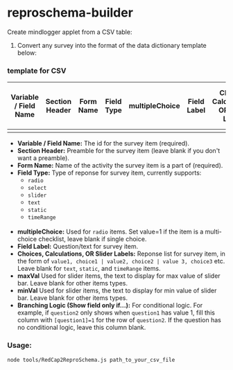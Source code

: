 # reproschema-builder

Create mindlogger applet from a CSV table:

1. Convert any survey into the format of the data dictionary template below:


### template for CSV 

Variable / Field Name |	Section Header | Form Name  |	Field Type  |	multipleChoice	| Field Label |	Choices, Calculations, OR Slider Labels | minVal |  maxVal |	Branching Logic (Show field only if...) |
|------------| ------------| ------------| ------------| ------------| ------------| ------------| ------------| ------------| ------------| 
|          |            |        |            |               |              |              |          |           |        |     

+ **Variable / Field Name:** The id for the survey item (required). <br/>
+ **Section Header:** Preamble for the survey item (leave blank if you don't want a preamble). <br/>
+ **Form Name:** Name of the activity the survey item is a part of (required). <br/>
+ **Field Type:** Type of reponse for survey item, currently supports: 
  + `radio`
  + `select`
  + `slider`
  + `text`
  + `static`
  + `timeRange`
  <br/>
+ **multipleChoice:** Used for `radio` items. Set value=1 if the item is a multi-choice checklist, leave blank if single choice. <br/>
+ **Field Label:** Question/text for survey item. <br/>
+ **Choices, Calculations, OR Slider Labels:** Reponse list for survey item, in the form of `value1, choice1 | value2, choice2 | value 3, choice3` etc. Leave blank for `text`, `static`, and `timeRange` items. <br/>
+ **maxVal** Used for slider items, the text to display for max value of slider bar. Leave blank for other items types. <br/>
+ **minVal** Used for slider items, the text to display for min value of slider bar. Leave blank for other items types.  <br/>
+ **Branching Logic (Show field only if...):** For conditional logic. For example, if `question2` only shows when `question1` has value 1, fill this column with `[question1]=1` for the row of `question2`. If the question has no conditional logic, leave this column blank. <br/>


### Usage: 
`node tools/RedCap2ReproSchema.js path_to_your_csv_file`

